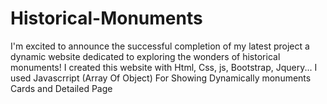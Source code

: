 # Historical-Monuments
I'm excited to announce the successful completion of my latest project a dynamic website dedicated to exploring the wonders of historical monuments! 
I created this website with Html, Css, js, Bootstrap, Jquery...
I used Javascrript (Array Of Object) For Showing Dynamically monuments Cards and Detailed Page
